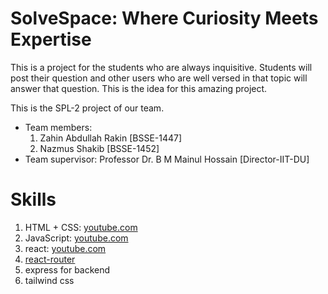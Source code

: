 # SolveSpace: Where Curiosity Meets Expertise

This is a project for the students who are always inquisitive.
Students will post their question and other users who are well versed in that topic will answer that question.
This is the idea for this amazing project.

This is the SPL-2 project of our team.

- Team members:
  1. Zahin Abdullah Rakin [BSSE-1447]
  2. Nazmus Shakib [BSSE-1452]
- Team supervisor:
  Professor Dr. B M Mainul Hossain [Director-IIT-DU]

# Skills

1. HTML + CSS: [youtube.com](https://youtu.be/G3e-cpL7ofc?si=issMhhUu2bKMS0aQ)
2. JavaScript: [youtube.com](https://youtu.be/EerdGm-ehJQ?si=eOxgWxrfhdZ5scFJ)
3. react: [youtube.com](https://youtu.be/CgkZ7MvWUAA?si=lqtzoQiRPF1deBII)
4. [react-router](https://reactrouter.com/en/main/start/tutorial)
5. express for backend
6. tailwind css
